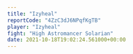 ```yaml
---
title: "Izyheal"
reportCode: "4ZzC3dJ6NPqfKgTB"
player: "Izyheal"
fight: "High Astromancer Solarian"
date: 2021-10-18T19:02:24.561000+00:00
---
```

